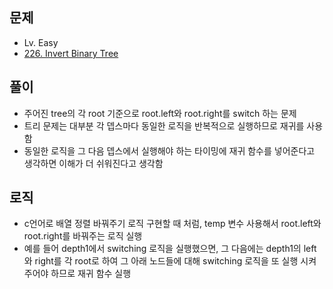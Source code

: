 ## 문제

- Lv. Easy
- [226. Invert Binary Tree](https://leetcode.com/problems/invert-binary-tree/)

## 풀이

- 주어진 tree의 각 root 기준으로 root.left와 root.right를 switch 하는 문제
- 트리 문제는 대부분 각 뎁스마다 동일한 로직을 반복적으로 실행하므로 재귀를 사용함
- 동일한 로직을 그 다음 뎁스에서 실행해야 하는 타이밍에 재귀 함수를 넣어준다고 생각하면 이해가 더 쉬워진다고 생각함

## 로직

- c언어로 배열 정렬 바꿔주기 로직 구현할 때 처럼, temp 변수 사용해서 root.left와 root.right를 바꿔주는 로직 실행
- 예를 들어 depth1에서 switching 로직을 실행했으면, 그 다음에는 depth1의 left와 right를 각 root로 하여 그 아래 노드들에 대해 switching 로직을 또 실행 시켜 주어야 하므로 재귀 함수 실행
